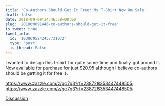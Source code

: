 ```yaml
---
title: 'Co-Authors Should Get It Free: My T-Shirt Now On Sale'
draft: false
date: 2018-09-09T14:46:58+00:00
slug: '201809091446-co-authors-should-get-it-free'
is_tweet: true
tweet_info:
  id: '1038695242457731072'
  type: 'post'
  is_thread: False
---
```




I wanted to design this t-shirt for quite some time and finally got around it. Now available for purchase for just $20.95 although I believe co-authors should be getting it for free :).

<https://www.zazzle.com/z/go7g3?rf=238728353447448505> <https://www.zazzle.com/z/go7g3?rf=238728353447448505>

[Discussion](https://x.com/sytelus/status/1038695242457731072)
